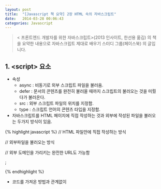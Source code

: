 ```yaml
---
layout: post
title:  "[Javascript 책 요약] 2장 HTML 속의 자바스크립트"
date:   2014-03-28 00:06:43
categories: Javascript
---
```

<blockquote>
< 프론트엔드 개발자를 위한 자바스크립트>(2013 인사이트, 한선용 옮김) 의 책을 요약한 내용으로 자바스크립트 제대로 배우기 스터디 그룹(페이스북) 의 글입니다.
</blockquote>

## 1. &lt;script&gt; 요소

 - 속성  
   	* async : 비동기로 외부 스크립트 파일을 불러옴.  
   	* defer : 문서의 콘텐츠를 완전히 불러올 때까지 스크립트의 불러오는 것을 미뤘다가 불러온다.  
	* src : 외부 스크립트 파일의 위치를 지정함.
	* type : 스크립트 언어의 콘텐츠 타입을 지정함. 
 - 자바스크립트를 HTML 페이지에 직접 작성하는 것과 외부에 작성된 파일을 불러오는 두가지 방식이 있음.   
 
 {% highlight javascript %}
 // HTML 파일안에 직접 작성하는 방식
 <script type="text/javascript">
 function sayHelloWorld() {
 	alert("Hello World!");
 }
 </script>

 // 외부파일을 불러오는 방식
 <script type="text/javascript" src="example.js"></script>

 // 외부 도메인을 가리키는 완전한 URL도 가능함
 <script type="text/javascript" src="http://www.somewhere.com/example.js"></script>;
 {% endhighlight %}
 
- 코드를 가져온 방법과 관계없이 <script> 요소는 실행된 순서대로 실행함
  	* defer와 async 속성이 있을때는 예외이다.
- 비동기 스크립트
  	* 두개의 스크립트를 async로 로드할 경우 서로 의존성의 문제가 발생할 수 있다 (순서를 보장하지 못함)
  	* DOM을 다루는 스크립트는 비동기로 하지 않는 것이 좋다.
- 태그위치
  	* <head> 요소 안에 쓰는 것이 전통적인 방식.
  	* 전통방식은 자바스크립트의 로딩이 길어질 경우 로딩동안 브라우저에 아무것도 보이지 않는 현상이 생김.
  	* 그래서 <body&gt;의 맨 마지막에 위치시킴.
- 인라인 코드보다 외부 파일로 분리하는 것을 추천함.
  	* 외부파일을 캐싱하므로 다른페이지에서 로딩하는 시간을 단축시킬 수 있고
  	* XHTML의 규칙에 영향을 받지 않아 편법을 쓰지 않아도 된다는 것과 관리가 쉬워진다는 이점이 생긴다.
  
## 2. 문서모드

- 익스플로러 5.5에서 문서모드라는 개념을 도입함.
- 문서 모드로 쿽스모드와 표준모드, 거의 표준모드가 존재함.
  	* 쿽스모드는 익스플로러5 인 것처럼 행동하고 여러 비표준기능을 사용함.
  	* 쿽스모드에서는 브라우저의 일관성을 전혀기대할 수 없음.
  	* 표준모드는 표준에 가까운 방식으로 동작함.
  	* 거의표준모드는 표준만큼 엄격한 규칙을 갖지 않고 이미지 주변 공백처리의 차이가 있음.
  	* 문서의 시작에 독타입을 쓰지 않으면 쿽스모드를 사용함.
- 표준모드를 사용할 수 있는 독타입

 {% highlight html %}
 <!-- HTML 4.01 Strict -->
<!DOCTYPE HTML PUBLIC "-//W3C//DTD HTML 4.01//EN" "http://www.w3.org/TR/html4/strict.dtd">

<!-- XHTML 1.0 Strict -->
<!DOCTYPE html PUBLIC "-//W3C//DTD XHTML 1.0 Strict//EN" "http://www.w3.org/TR/xhtml1/DTD/xhtml1-strict.dtd">

<!-- HTML5 -->
<!DOCTYPE html>
 {% endhighlight %}
  
## 3. &lt;noscript&gt; 요소
- 브라우저가 자바스크립트를 지원하지 않을 때 또는 스크립트 지원이 꺼져 있을 때 콘텐츠를 제공하기 위해 사용할 수 있다.
